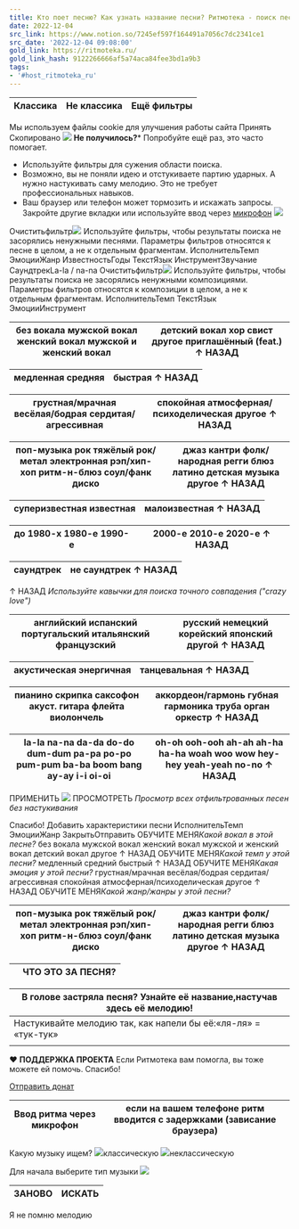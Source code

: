 ```yaml
---
title: Кто поет песню? Как узнать название песни? Ритмотека - поиск песен по ритму
date: 2022-12-04
src_link: https://www.notion.so/7245ef597f164491a7056c7dc2341ce1
src_date: '2022-12-04 09:08:00'
gold_link: https://ritmoteka.ru/
gold_link_hash: 9122266666af5a74aca84fee3bd1a9b3
tags:
- '#host_ritmoteka_ru'
---
```





| Классика | Не классика | Ещё фильтры |
| --- | --- | --- |


Мы используем файлы cookie для улучшения работы сайта Принять
Скопировано
![](/images_/bigloader.gif)
**Не получилось?*** Попробуйте ещё раз, это часто помогает.
* Используйте фильтры для сужения области поиска.
* Возможно, вы не поняли идею и отстукиваете партию ударных. А нужно настукивать саму мелодию. Это не требует профессиональных навыков.
* Ваш браузер или телефон может тормозить и искажать запросы. Закройте другие вкладки или используйте ввод через [микрофон](/mic/) [![](/images_/close_w.png)](javascript:shut())



Очиститьфильтр![](/images_/quesPink.png)
Используйте фильтры, чтобы результаты поиска не засорялись ненужными песнями. Параметры фильтров относятся к песне в целом, а не к отдельным фрагментам.
ИсполнительТемп
ЭмоцииЖанр
ИзвестностьГоды
ТекстЯзык
ИнструментЗвучание
СаундтрекLa-la / na-na
Очиститьфильтр![](/images_/quesPink.png)
Используйте фильтры, чтобы результаты поиска не засорялись ненужными композициями. Параметры фильтров относятся к композиции в целом, а не к отдельным фрагментам.
ИсполнительТемп
ТекстЯзык
ЭмоцииИнструмент


| без вокала мужской вокал женский вокал мужской и женский вокал | детский вокал хор свист другое приглашённый (feat.) ↑ НАЗАД |
| --- | --- |




| медленная средняя | быстрая ↑ НАЗАД |
| --- | --- |




| грустная/мрачная весёлая/бодрая сердитая/агрессивная | спокойная атмосферная/психоделическая другое ↑ НАЗАД |
| --- | --- |




| поп-музыка рок тяжёлый рок/метал электронная рэп/хип-хоп ритм-н-блюз соул/фанк диско | джаз кантри фолк/народная регги блюз латино детская музыка другое ↑ НАЗАД |
| --- | --- |




| суперизвестная известная | малоизвестная ↑ НАЗАД |
| --- | --- |




| до 1980-х 1980-е 1990-е | 2000-е 2010-е 2020-е ↑ НАЗАД |
| --- | --- |




| саундтрек | не саундтрек ↑ НАЗАД |
| --- | --- |


↑ НАЗАД
*Используйте кавычки для поиска точного совпадения ("crazy love")*


| английский испанский португальский итальянский французский | русский немецкий корейский японский другой ↑ НАЗАД |
| --- | --- |




| акустическая энергичная | танцевальная ↑ НАЗАД |
| --- | --- |




| пианино скрипка саксофон акуст. гитара флейта виолончель | аккордеон/гармонь губная гармоника труба орган оркестр ↑ НАЗАД |
| --- | --- |




| la-la na-na da-da do-do dum-dum pa-pa po-po pum-pum ba-ba boom bang ay-ay i-i oi-oi | oh-oh ooh-ooh ah-ah ah-ha ha-ha woah woo wow hey-hey yeah-yeah no-no ↑ НАЗАД |
| --- | --- |


  
ПРИМЕНИТЬ ![](/ikonki_/magglass3.png)
ПРОСМОТРЕТЬ
*Просмотр всех отфильтрованных песен без настукивания*

Спасибо!
Добавить характеристики песни
ИсполнительТемп
ЭмоцииЖанр
ЗакрытьОтправить
ОБУЧИТЕ МЕНЯ*Какой вокал в этой песне?*
без вокала
мужской вокал
женский вокал
мужской и женский вокал
детский вокал
другое
↑ НАЗАД
ОБУЧИТЕ МЕНЯ*Какой темп у этой песни?*
медленный
средний
быстрый
↑ НАЗАД
ОБУЧИТЕ МЕНЯ*Какая эмоция у этой песни?*
грустная/мрачная
весёлая/бодрая
сердитая/агрессивная
спокойная
атмосферная/психоделическая
другое
↑ НАЗАД
ОБУЧИТЕ МЕНЯ*Какой жанр/жанры у этой песни?*


| поп-музыка рок тяжёлый рок/метал электронная рэп/хип-хоп ритм-н-блюз соул/фанк диско | джаз кантри фолк/народная регги блюз латино детская музыка другое ↑ НАЗАД |
| --- | --- |




|  | ЧТО ЭТО ЗА ПЕСНЯ? |
| --- | --- |




| В голове застряла песня? Узнайте её название,настучав здесь её мелодию! |
| --- |
| Настукивайте мелодию так, как напели бы её:«ля-ля» = «тук-тук» |
| | Посмотреть обучающее видео | English | | --- | --- | |



❤ **ПОДДЕРЖКА ПРОЕКТА**
Если Ритмотека вам помогла, вы тоже можете ей помочь. Спасибо! 

[Отправить донат](https://pay.cloudtips.ru/p/4ae0a3a2)




| Ввод ритма через микрофон | если на вашем телефоне ритм вводится с задержками (зависание браузера) |
| --- | --- |




 Какую музыку ищем?
![](/ikonki_/class_icon.png)классическую
![](/ikonki_/nonclass_icon.png)неклассическую

 
 Для начала выберите тип музыки 
![](/ikonki_/filterno.png)


| ЗАНОВО | ИСКАТЬ |
| --- | --- |


Я не помню мелодию